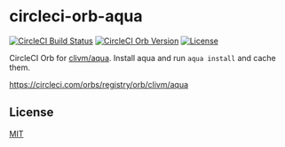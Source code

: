 # circleci-orb-aqua

[![CircleCI Build Status](https://circleci.com/gh/clivm/circleci-orb-aqua.svg?style=shield "CircleCI Build Status")](https://circleci.com/gh/clivm/circleci-orb-aqua)
[![CircleCI Orb Version](https://badges.circleci.com/orbs/clivm/aqua.svg)](https://circleci.com/orbs/registry/orb/clivm/aqua)
[![License](http://img.shields.io/badge/license-mit-blue.svg?style=flat-square)](https://raw.githubusercontent.com/clivm/circleci-orb-aqua/main/LICENSE)

CircleCI Orb for [clivm/aqua](https://github.com/clivm/aqua).
Install aqua and run `aqua install` and cache them.

https://circleci.com/orbs/registry/orb/clivm/aqua

## License

[MIT](LICENSE)
